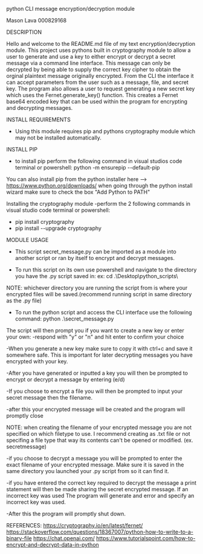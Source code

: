 python CLI message encryption/decryption module

Mason Lava 000829168

DESCRIPTION

Hello and welcome to the README.md file of my text encryption/decryption module.
This project uses pythons built in cryptography module to allow a user to generate and use a key to either encrypt or decrypt a secret message via a command line interface. This message can only be decrypted by being able to supply the correct key cipher to obtain the orginal plaintext message originally encrypted. From the CLI the interface it can accept parameters from the user such as a message, file, and secret key. The program also allows a user to request generating a new secret key which uses the Fernet.generate_key() function. This creates a Fernet base64 encoded key that can be used within the program for encrypting and decrypting messages. 

INSTALL REQUIREMENTS
- Using this module requires pip and pythons cryptography module which may not be installed automatically.

INSTALL PIP
- to install pip perform the following command in visual studios code terminal or powershell: python -m ensurepip --default-pip

You can also install pip from the python installer here --> https://www.python.org/downloads/
when going through the python install wizard make sure to check the box "Add Python to PATH"

Installing the cryptography module
-perform the 2 following commands in visual studio code terminal or powershell: 

- pip install cryptography
- pip install --upgrade cryptography

MODULE USAGE

- This script secret_message.py can be imported as a module into another script or ran by itself to encrypt and decrypt messages.

- To run this script on its own use powershell and navigate to the directory you have the .py script saved in:
ex: cd .\Desktop\python_scripts\

NOTE: whichever directory you are running the script from is where your encrypted files will be saved.(recommend running script in same directory as the .py file)

- To run the python script and access the CLI interface use the following command:
python .\secret_message.py

The script will then prompt you if you want to create a new key or enter your own:
-respond with "y" or "n" and hit enter to confirm your choice

-When you generate a new key make sure to copy it with ctrl+c and save it somewhere safe. This is important for later decrypting messages you have encrypted with your key.

-After you have generated or inputted a key you will then be prompted to encrypt or decrypt a message by entering (e/d)

-If you choose to encrypt a file you will then be prompted to input your secret message then the filename.

-after this your encrypted message will be created and the program will promptly close

NOTE: when creating the filename of your encrypted message you are not specified on which filetype to use. I recommend creating as .txt file or not specifing a file type that way its contents can't be opened or modified. (ex. secretmessage)

-if you choose to decrypt a message you will be prompted to enter the exact filename of your encrypted message. Make sure it is saved in the same directory you launched your .py script from so it can find it.

-if you have entered the correct key required to decrypt the message a print statement will then be made sharing the secret encrypted message. If an incorrect key was used The program will generate and error and specify an incorrect key was used.

-After this the program will promptly shut down.

REFERENCES:
https://cryptography.io/en/latest/fernet/
https://stackoverflow.com/questions/18367007/python-how-to-write-to-a-binary-file
https://chat.openai.com/
https://www.tutorialspoint.com/how-to-encrypt-and-decrypt-data-in-python





